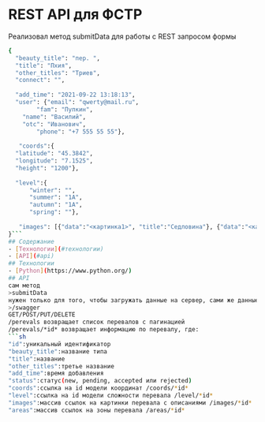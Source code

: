# REST API для ФСТР
Реализовал метод submitData для работы с REST запросом формы
```sh
{
  "beauty_title": "пер. ",
  "title": "Пхия",
  "other_titles": "Триев",
  "connect": "",
 
  "add_time": "2021-09-22 13:18:13",
  "user": {"email": "qwerty@mail.ru", 		
        "fam": "Пупкин",
	"name": "Василий",
	"otc": "Иванович",
        "phone": "+7 555 55 55"}, 
	
   "coords":{
  "latitude": "45.3842",
  "longitude": "7.1525",
  "height": "1200"},
  
  "level":{
      "winter": "", 
      "summer": "1А",
      "autumn": "1А",
      "spring": ""},
 
   "images": [{"data":"<картинка1>", "title":"Седловина"}, {"data":"<картинка2>", "title":"Подъём"}]
}```
## Содержание
- [Технологии](#технологии)
- [API](#api)
## Технологии
- [Python](https://www.python.org/)
## API
сам метод 
>submitData 
нужен только для того, чтобы загружать данные на сервер, сами же данные я предлагаю брать с помощью методов, описанных с помощью swagger
>/swagger
GET/POST/PUT/DELETE 
/perevals возвращает список перевалов с пагинацией
/perevals/*id* возвращает информацию по перевалу, где:
```sh
"id":уникальный идентификатор
"beauty_title":название типа
"title":название
"other_titles":третье название
"add_time":время добавления
"status":статус(new, pending, accepted или rejected)
"coords":ссылка на id модели координат /coords/*id*
"level":ссылка на id модели сложности перевала /level/*id*
"images":массив ссылок на картинки перевала с описаниями /images/*id*
"areas":массив ссылок на зоны перевала /areas/*id*
```
